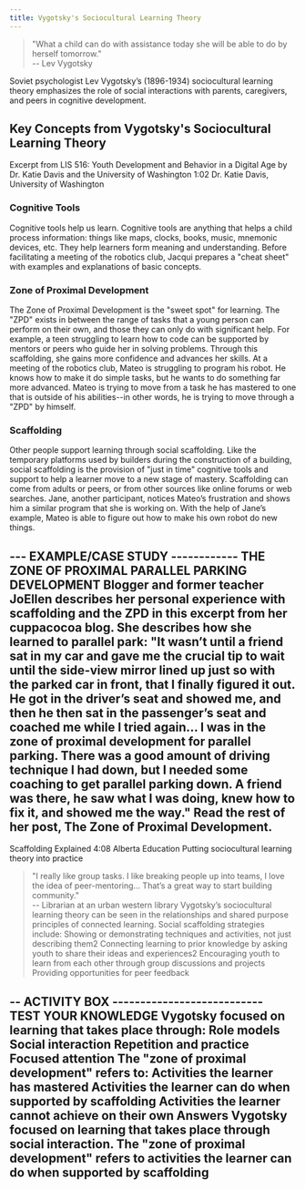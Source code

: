 ```yaml
---
title: Vygotsky's Sociocultural Learning Theory
---
```


> "What a child can do with assistance today she will be able to do by herself tomorrow." <br/> -- Lev Vygotsky


Soviet psychologist Lev Vygotsky’s (1896-1934) sociocultural learning theory emphasizes the role of social interactions with parents, caregivers, and peers in cognitive development.

## Key Concepts from Vygotsky's Sociocultural Learning Theory

Excerpt from LIS 516: Youth Development and Behavior in a Digital Age by Dr. Katie Davis and the University of Washington
1:02
Dr. Katie Davis, University of Washington


### Cognitive Tools
Cognitive tools help us learn. Cognitive tools are anything that helps a child process information: things like maps, clocks, books, music, mnemonic devices, etc. They help learners form meaning and understanding.
Before facilitating a meeting of the robotics club, Jacqui prepares a "cheat sheet" with examples and explanations of basic concepts. 

### Zone of Proximal Development
The Zone of Proximal Development is the "sweet spot" for learning. The "ZPD" exists in between the range of tasks that a young person can perform on their own, and those they can only do with significant help. For example, a teen struggling to learn how to code can be supported by mentors or peers who guide her in solving problems. Through this scaffolding, she gains more confidence and advances her skills.
At a meeting of the robotics club, Mateo is struggling to program his robot. He knows how to make it do simple tasks, but he wants to do something far more advanced. Mateo is trying to move from a task he has mastered to one that is outside of his abilities--in other words, he is trying to move through a "ZPD" by himself. 

### Scaffolding
Other people support learning through social scaffolding. Like the temporary platforms used by builders during the construction of a building, social scaffolding is the provision of "just in time" cognitive tools and support to help a learner move to a new stage of mastery. Scaffolding can come from adults or peers, or from other sources like online forums or web searches.
Jane, another participant, notices Mateo’s frustration and shows him a similar program that she is working on. With the help of Jane’s example, Mateo is able to figure out how to make his own robot do new things. 


--- EXAMPLE/CASE STUDY ------------
THE ZONE OF PROXIMAL PARALLEL PARKING DEVELOPMENT
Blogger and former teacher JoEllen describes her personal experience with scaffolding and the ZPD in this excerpt from her cuppacocoa blog. She describes how she learned to parallel park: "It wasn’t until a friend sat in my car and gave me the crucial tip to wait until the side-view mirror lined up just so with the parked car in front, that I finally figured it out. He got in the driver’s seat and showed me, and then he then sat in the passenger’s seat and coached me while I tried again...
I was in the zone of proximal development for parallel parking. There was a good amount of driving technique I had down, but I needed some coaching to get parallel parking down. A friend was there, he saw what I was doing, knew how to fix it, and showed me the way."
Read the rest of her post, The Zone of Proximal Development.
----------------------------------------------------
Scaffolding Explained
4:08
Alberta Education
Putting sociocultural learning theory into practice

> "I really like group tasks. I like breaking people up into teams, I love the idea of peer-mentoring… That’s a great way to start building community."<br/>-- Librarian at an urban western library
Vygotsky’s sociocultural learning theory can be seen in the relationships and shared purpose principles of connected learning. Social scaffolding strategies include:
Showing or demonstrating techniques and activities, not just describing them2
Connecting learning to prior knowledge by asking youth to share their ideas and experiences2
Encouraging youth to learn from each other through group discussions and projects
Providing opportunities for peer feedback


-- ACTIVITY BOX ---------------------------
TEST YOUR KNOWLEDGE
Vygotsky focused on learning that takes place through:
Role models
Social interaction
Repetition and practice
Focused attention
The "zone of proximal development" refers to:
Activities the learner has mastered
Activities the learner can do when supported by scaffolding
Activities the learner cannot achieve on their own
Answers
Vygotsky focused on learning that takes place through social interaction.
The "zone of proximal development" refers to activities the learner can do when supported by scaffolding
----------------------------------------------------

